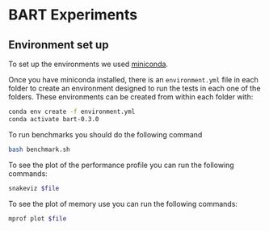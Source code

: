 # BART Experiments

## Environment set up
To set up the environments we used [miniconda](https://docs.conda.io/en/latest/miniconda.html).

Once you have miniconda installed, there is an `environment.yml` file in each folder to create an environment designed to run the tests in each one of the folders. These environments can be created from within each folder with:

```bash
conda env create -f environment.yml
conda activate bart-0.3.0
```

To run benchmarks you should do the following command
```bash
bash benchmark.sh
```


To see the plot of the performance profile you can run the following commands:
```bash
snakeviz $file
```

To see the plot of memory use you can run the following commands:
```bash
mprof plot $file
```
